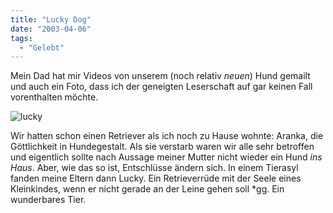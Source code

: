 ```yaml
---
title: "Lucky Dog"
date: "2003-04-06"
tags:
  - "Gelebt"
---
```


Mein Dad hat mir Videos von unserem (noch relativ _neuen_) Hund gemailt und auch ein Foto, dass ich der geneigten Leserschaft auf gar keinen Fall vorenthalten möchte.

![lucky](/images/couchblog/lucky.jpg)

Wir hatten schon einen Retriever als ich noch zu Hause wohnte: Aranka, die Göttlichkeit in Hundegestalt. Als sie verstarb waren wir alle sehr betroffen und eigentlich sollte nach Aussage meiner Mutter nicht wieder ein Hund _ins Haus_. Aber, wie das so ist, Entschlüsse ändern sich. In einem Tierasyl fanden meine Eltern dann Lucky. Ein Retrieverrüde mit der Seele eines Kleinkindes, wenn er nicht gerade an der Leine gehen soll \*gg. Ein wunderbares Tier.
